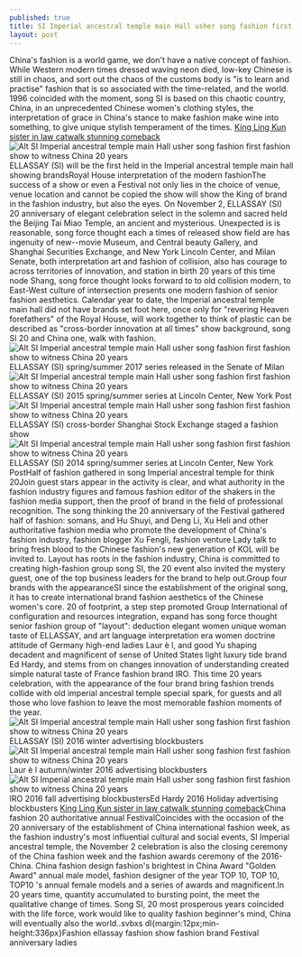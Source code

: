 ```yaml
---
published: true
title: SI Imperial ancestral temple main Hall usher song fashion first fashion show to witness China 20 years
layout: post
---
```

China\'s fashion is a world game, we don\'t have a native concept of fashion. While Western modern times dressed waving neon died, low-key Chinese is still in chaos, and sort out the chaos of the customs body is \"is to learn and practise\" fashion that is so associated with the time-related, and the world. 1996 coincided with the moment, song SI is based on this chaotic country, China, in an unprecedented Chinese women\'s clothing styles, the interpretation of grace in China\'s stance to make fashion make wine into something, to give unique stylish temperament of the times. [King Ling Kun sister in law catwalk stunning comeback](http://www.faybag.com/2016/08/26/king-ling-kun-sister-in-law-catwalk-stunning-comeback-after-childbirth-shares/)![Alt SI Imperial ancestral temple main Hall usher song fashion first fashion show to witness China 20 years](https://c2.staticflickr.com/6/5649/29992687864_37de030a2c_z.jpg)ELLASSAY (SI) will be the first held in the Imperial ancestral temple main hall showing brandsRoyal House interpretation of the modern fashionThe success of a show or even a Festival not only lies in the choice of venue, venue location and cannot be copied the show will show the King of brand in the fashion industry, but also the eyes. On November 2, ELLASSAY (SI) 20 anniversary of elegant celebration select in the solemn and sacred held the Beijing Tai Miao Temple, an ancient and mysterious. Unexpected is is reasonable, song force thought each a times of released show field are has ingenuity of new--movie Museum, and Central beauty Gallery, and Shanghai Securities Exchange, and New York Lincoln Center, and Milan Senate, both interpretation art and fashion of collision, also has courage to across territories of innovation, and station in birth 20 years of this time node Shang, song force thought looks forward to to old collision modern, to East-West culture of intersection presents one modern fashion of senior fashion aesthetics. Calendar year to date, the Imperial ancestral temple main hall did not have brands set foot here, once only for \"revering Heaven forefathers\" of the Royal House, will work together to think of plastic can be described as \"cross-border innovation at all times\" show background, song SI 20 and China one, walk with fashion.![Alt SI Imperial ancestral temple main Hall usher song fashion first fashion show to witness China 20 years](https://c2.staticflickr.com/6/5676/30588453466_7d1b3cde38_z.jpg)ELLASSAY (SI) spring/summer 2017 series released in the Senate of Milan![Alt SI Imperial ancestral temple main Hall usher song fashion first fashion show to witness China 20 years](https://c2.staticflickr.com/6/5808/29992707184_8254fcd689_z.jpg)ELLASSAY (SI) 2015 spring/summer series at Lincoln Center, New York Post![Alt SI Imperial ancestral temple main Hall usher song fashion first fashion show to witness China 20 years](https://c2.staticflickr.com/6/5801/29990781803_aa4b97e811_z.jpg)ELLASSAY (SI) cross-border Shanghai Stock Exchange staged a fashion show![Alt SI Imperial ancestral temple main Hall usher song fashion first fashion show to witness China 20 years](https://c2.staticflickr.com/6/5666/30507703832_e2521d7d75_z.jpg)ELLASSAY (SI) 2014 spring/summer series at Lincoln Center, New York PostHalf of fashion gathered in song Imperial ancestral temple for think 20Join guest stars appear in the activity is clear, and what authority in the fashion industry figures and famous fashion editor of the shakers in the fashion media support, then the proof of brand in the field of professional recognition. The song thinking the 20 anniversary of the Festival gathered half of fashion: somans, and Hu Shuyi, and Deng Li, Xu Heli and other authoritative fashion media who promote the development of China\'s fashion industry, fashion blogger Xu Fengli, fashion venture Lady talk to bring fresh blood to the Chinese fashion\'s new generation of KOL will be invited to. Layout has roots in the fashion industry, China is committed to creating high-fashion group song SI, the 20 event also invited the mystery guest, one of the top business leaders for the brand to help out.Group four brands with the appearanceSI since the establishment of the original song, it has to create international brand fashion aesthetics of the Chinese women\'s core. 20 of footprint, a step step promoted Group International of configuration and resources integration, expand has song force thought senior fashion group of \"layout\": deduction elegant women unique woman taste of ELLASSAY, and art language interpretation era women doctrine attitude of Germany high-end ladies Laur è l, and good Yu shaping decadent and magnificent of sense of United States light luxury tide brand Ed Hardy, and stems from on changes innovation of understanding created simple natural taste of France fashion brand IRO. This time 20 years celebration, with the appearance of the four brand bring fashion trends collide with old imperial ancestral temple special spark, for guests and all those who love fashion to leave the most memorable fashion moments of the year.![Alt SI Imperial ancestral temple main Hall usher song fashion first fashion show to witness China 20 years](https://c2.staticflickr.com/6/5649/30507714292_65e7fb89fe_z.jpg)ELLASSAY (SI) 2016 winter advertising blockbusters![Alt SI Imperial ancestral temple main Hall usher song fashion first fashion show to witness China 20 years](https://c2.staticflickr.com/6/5532/30536477761_ec1d1c9353_z.jpg)Laur è l autumn/winter 2016 advertising blockbusters![Alt SI Imperial ancestral temple main Hall usher song fashion first fashion show to witness China 20 years](https://c2.staticflickr.com/6/5595/30588525256_84783c24a6_z.jpg)IRO 2016 fall advertising blockbustersEd Hardy 2016 Holiday advertising blockbusters [King Ling Kun sister in law catwalk stunning comeback](http://www.faybag.com/2016/08/26/king-ling-kun-sister-in-law-catwalk-stunning-comeback-after-childbirth-shares/)China fashion 20 authoritative annual FestivalCoincides with the occasion of the 20 anniversary of the establishment of China international fashion week, as the fashion industry\'s most influential cultural and social events, SI Imperial ancestral temple, the November 2 celebration is also the closing ceremony of the China fashion week and the fashion awards ceremony of the 2016-China. China fashion design fashion\'s brightest in China Award \"Golden Award\" annual male model, fashion designer of the year TOP 10, TOP 10, TOP10 \'s annual female models and a series of awards and magnificent.In 20 years time, quantity accumulated to bursting point, the meet the qualitative change of times. Song SI, 20 most prosperous years coincided with the life force, work would like to quality fashion beginner\'s mind, China will eventually also the world..svbxs dl{margin:12px;min-height:336px}Fashion ellassay fashion show fashion brand Festival anniversary ladies